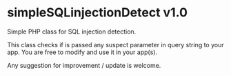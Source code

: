 # simpleSQLinjectionDetect v1.0

Simple PHP class for SQL injection detection.

This class checks if is passed any suspect parameter in query string to your app.
You are free to modify and use it in your app(s).

Any suggestion for improvement / update is welcome.
